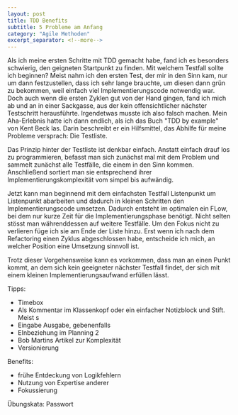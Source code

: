 ```yaml
---
layout: post
title: TDD Benefits
subtitle: 5 Probleme am Anfang
category: "Agile Methoden"
excerpt_separator: <!--more-->
---
```


Als ich meine ersten Schritte mit TDD gemacht habe, fand ich es besonders schwierig, den geigneten Startpunkt zu finden. Mit welchem Testfall sollte ich beginnen? Meist nahm ich den ersten Test, der mir in den Sinn kam, nur um dann festzustellen, dass ich sehr lange brauchte, um diesen dann grün zu bekommen, weil einfach viel Implementierungscode notwendig war. Doch auch wenn die ersten Zyklen gut von der Hand gingen, fand ich mich ab und an in einer Sackgasse, aus der kein offensichtlicher nächster Testschritt herausführte. Irgendetwas musste ich also falsch machen. Mein Aha-Erlebnis hatte ich dann endlich, als ich das Buch "TDD by example" von Kent Beck las.
Darin beschreibt er ein Hilfsmittel, das Abhilfe für meine Probleme versprach: Die Testliste.
<!--more-->

Das Prinzip hinter der Testliste ist denkbar einfach. Anstatt einfach drauf los zu programmieren, befasst man sich zunächst mal mit dem Problem und sammelt zunächst alle Testfälle, die einem in den Sinn kommen. Anschließend sortiert man sie entsprechend ihrer Implementierungskomplexität vom simpel bis aufwändig.

<Bild>

Jetzt kann man beginnend mit dem einfachsten Testfall Listenpunkt um Listenpunkt abarbeiten und dadurch in kleinen Schritten den Implementierungscode umsetzen. <Vergleich Bergroute> Dadurch entsteht im optimalen ein FLow, bei dem nur kurze Zeit für die Implementierungsphase benötigt. Nicht selten stösst man währenddessen auf weitere Testfälle. Um den Fokus nicht zu verlieren füge ich sie am Ende der Liste hinzu. Erst wenn ich nach dem Refactoring einen Zyklus abgeschlossen habe, entscheide ich mich, an welcher Position eine Umsetzung sinnvoll ist.



Trotz dieser Vorgehensweise kann es vorkommen, dass man an einen Punkt kommt, an dem sich kein geeigneter nächster Testfall findet, der sich mit einem kleinen Implementierungsaufwand erfüllen lässt.   

Tipps:
- Timebox
- Als Kommentar im Klassenkopf oder ein einfacher Notizblock und Stift. Meist s
- Eingabe Ausgabe, gebenenfalls 
- EInbeziehung im Planning 2
- Bob Martins Artikel zur Komplexität
- Versionierung


Benefits:
- frühe Entdeckung von Logikfehlern
- Nutzung von Expertise anderer
- Fokussierung

Übungskata:
Passwort
